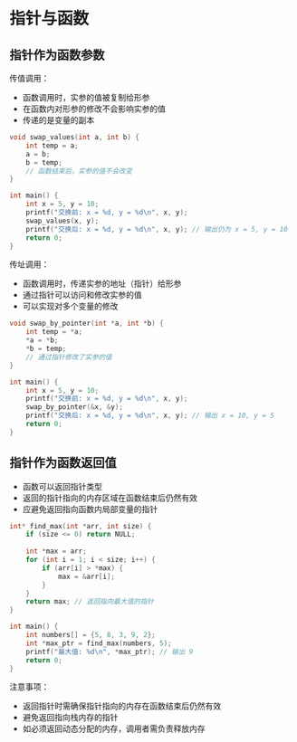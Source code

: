 # 指针与函数

## 指针作为函数参数

传值调用：
- 函数调用时，实参的值被复制给形参
- 在函数内对形参的修改不会影响实参的值
- 传递的是变量的副本

```c
void swap_values(int a, int b) {
    int temp = a;
    a = b;
    b = temp;
    // 函数结束后，实参的值不会改变
}

int main() {
    int x = 5, y = 10;
    printf("交换前: x = %d, y = %d\n", x, y);
    swap_values(x, y);
    printf("交换后: x = %d, y = %d\n", x, y); // 输出仍为 x = 5, y = 10
    return 0;
}
```

传址调用：
- 函数调用时，传递实参的地址（指针）给形参
- 通过指针可以访问和修改实参的值
- 可以实现对多个变量的修改

```c
void swap_by_pointer(int *a, int *b) {
    int temp = *a;
    *a = *b;
    *b = temp;
    // 通过指针修改了实参的值
}

int main() {
    int x = 5, y = 10;
    printf("交换前: x = %d, y = %d\n", x, y);
    swap_by_pointer(&x, &y);
    printf("交换后: x = %d, y = %d\n", x, y); // 输出 x = 10, y = 5
    return 0;
}
```

## 指针作为函数返回值

- 函数可以返回指针类型
- 返回的指针指向的内存区域在函数结束后仍然有效
- 应避免返回指向函数内局部变量的指针

```c
int* find_max(int *arr, int size) {
    if (size <= 0) return NULL;
    
    int *max = arr;
    for (int i = 1; i < size; i++) {
        if (arr[i] > *max) {
            max = &arr[i];
        }
    }
    return max; // 返回指向最大值的指针
}

int main() {
    int numbers[] = {5, 8, 3, 9, 2};
    int *max_ptr = find_max(numbers, 5);
    printf("最大值: %d\n", *max_ptr); // 输出 9
    return 0;
}
```

注意事项：
- 返回指针时需确保指针指向的内存在函数结束后仍然有效
- 避免返回指向栈内存的指针
- 如必须返回动态分配的内存，调用者需负责释放内存

